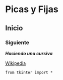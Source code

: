 # Picas y Fijas
## Inicio
### Siguiente
***Haciendo una cursiva***

[Wikipedia](https://es.wikipedia.org/wiki/Wikipedia:Portada)

~~~
from tkinter import *
~~~
